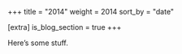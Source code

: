 +++
title = "2014"
weight = 2014
sort_by = "date"

[extra]
is_blog_section = true
+++

Here’s some stuff.
